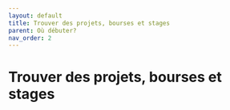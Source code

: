 ```yaml
---
layout: default
title: Trouver des projets, bourses et stages
parent: Où débuter?
nav_order: 2
---
```


# Trouver des projets, bourses et stages
